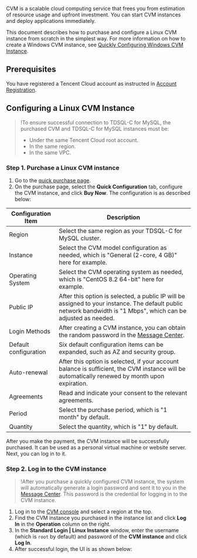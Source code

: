 CVM is a scalable cloud computing service that frees you from estimation of resource usage and upfront investment. You can start CVM instances and deploy applications immediately.

This document describes how to purchase and configure a Linux CVM instance from scratch in the simplest way. For more information on how to create a Windows CVM instance, see [Quickly Configuring Windows CVM Instance](https://www.tencentcloud.com/document/product/1098/52633).

## Prerequisites
You have registered a Tencent Cloud account as instructed in [Account Registration](https://www.tencentcloud.com/document/product/1098/50173).

## Configuring a Linux CVM Instance
>!To ensure successful connection to TDSQL-C for MySQL, the purchased CVM and TDSQL-C for MySQL instances must be:
>- Under the same Tencent Cloud root account.
>- In the same region.
>- In the same VPC.
>

### Step 1. Purchase a Linux CVM instance
1. Go to the [quick purchase page](https://buy.cloud.tencent.com/cvm?tab=lite&ltCreateMode=createLt).
2. On the purchase page, select the **Quick Configuration** tab, configure the CVM instance, and click **Buy Now**.
The configuration is as described below:
<table>
<thead><tr><th>Configuration Item</th><th>Description</th></tr></thead>
<tr>
<td>Region</td>
<td>Select the same region as your TDSQL-C for MySQL cluster.</td></tr>
<tr>
<td>Instance</td>
<td>Select the CVM model configuration as needed, which is "General (2-core, 4 GB)" here for example.</td></tr>
<tr>
<td>Operating System</td>
<td>Select the CVM operating system as needed, which is "CentOS 8.2 64-bit" here for example.</td></tr>
<tr>
<td>Public IP</td>
<td>After this option is selected, a public IP will be assigned to your instance. The default public network bandwidth is "1 Mbps", which can be adjusted as needed. </td></tr>
<tr>
<td>Login Methods</td>
<td>After creating a CVM instance, you can obtain the random password in the <a href="https://console.cloud.tencent.com/message">Message Center</a>.</td></tr>
<tr>
<td>Default configuration</td>
<td>Six default configuration items can be expanded, such as AZ and security group.</td></tr>
<tr>
<td>Auto-renewal</td>
<td>After this option is selected, if your account balance is sufficient, the CVM instance will be automatically renewed by month upon expiration.</td></tr>
<tr>
<td>Agreements</td>
<td>Read and indicate your consent to the relevant agreements.</td></tr>
<tr>
<td>Period</td>
<td>Select the purchase period, which is "1 month" by default.</td></tr>
<tr>
<td>Quantity</td>
<td>Select the quantity, which is "1" by default.</td></tr>
</table>


After you make the payment, the CVM instance will be successfully purchased. It can be used as a personal virtual machine or website server. Next, you can log in to it.

### Step 2. Log in to the CVM instance
>!After you purchase a quickly configured CVM instance, the system will automatically generate a login password and sent it to you in the [Message Center](https://console.cloud.tencent.com/message). This password is the credential for logging in to the CVM instance.

1. Log in to the [CVM console](https://console.cloud.tencent.com/cvm/instance/index) and select a region at the top.
2. Find the CVM instance you purchased in the instance list and click **Log In** in the **Operation** column on the right.
3. In the **Standard Login | Linux Instance** window, enter the username (which is `root` by default) and password of the **CVM instance** and click **Log In**.
4. After successful login, the UI is as shown below:
